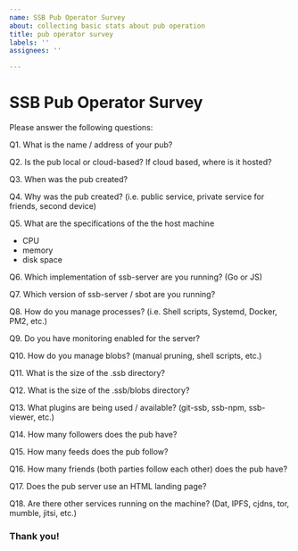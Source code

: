 ```yaml
---
name: SSB Pub Operator Survey
about: collecting basic stats about pub operation
title: pub operator survey
labels: ''
assignees: ''

---
```


# SSB Pub Operator Survey

Please answer the following questions:

Q1. What is the name / address of your pub?

Q2. Is the pub local or cloud-based? If cloud based, where is it hosted?

Q3. When was the pub created?

Q4. Why was the pub created? (i.e. public service, private service for friends, second device)

Q5. What are the specifications of the the host machine
   - CPU
   - memory
   - disk space

Q6. Which implementation of ssb-server are you running? (Go or JS)

Q7. Which version of ssb-server / sbot are you running?

Q8. How do you manage processes? (i.e. Shell scripts, Systemd, Docker, PM2, etc.)

Q9. Do you have monitoring enabled for the server?

Q10. How do you manage blobs? (manual pruning, shell scripts, etc.)

Q11. What is the size of the .ssb directory?

Q12. What is the size of the .ssb/blobs directory?

Q13. What plugins are being used / available? (git-ssb, ssb-npm, ssb-viewer, etc.)

Q14. How many followers does the pub have?

Q15. How many feeds does the pub follow?

Q16. How many friends (both parties follow each other) does the pub have?

Q17. Does the pub server use an HTML landing page?

Q18. Are there other services running on the machine? (Dat, IPFS, cjdns, tor, mumble, jitsi, etc.)

### Thank you!
